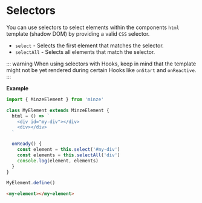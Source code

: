 # Selectors

You can use selectors to select elements within the components `html` template (shadow DOM) by providing a valid `CSS` selector.

- `select` - Selects the first element that matches the selector.
- `selectAll` - Selects all elements that match the selector.

::: warning
When using selectors with Hooks, keep in mind that the template might not be yet rendered during certain Hooks like `onStart` and `onReactive`.
:::

**Example**

```js
import { MinzeElement } from 'minze'

class MyElement extends MinzeElement {
  html = () => `
    <div id="my-div"></div>
    <div></div>
  `

  onReady() {
    const element = this.select('#my-div')
    const elements = this.selectAll('div')
    console.log(element, elements)
  }
}

MyElement.define()
```

```html
<my-element></my-element>
```
